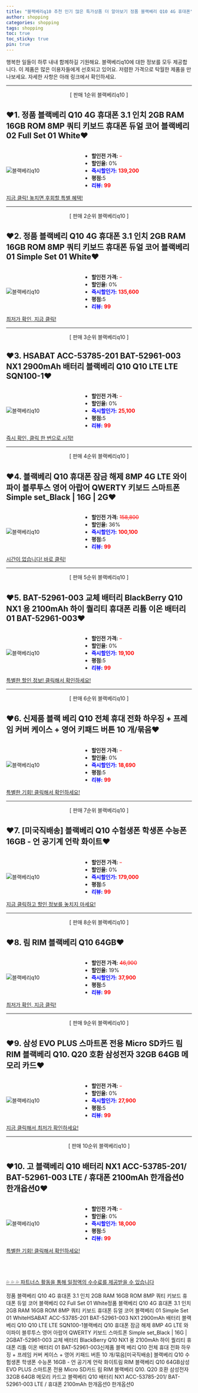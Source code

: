 ```yaml
---
title: "블랙베리q10 추천 인기 많은 특가상품 더 알아보기 정품 블랙베리 Q10 4G 휴대폰"
author: shopping
categories: shopping
tags: shopping
toc: true
toc_sticky: true
pin: true
---
```

행복한 일들이 하루 내내 함께하길 기원해요. 블랙베리q10에 대한 정보를 모두 제공합니다. 이 제품은 많은 이용자들에게 선호되고 있어요. 저렴한 가격으로 탁월한 제품을 만나보세요. 자세한 사항은 아래 링크에서 확인하세요.

---
<p class="toplist" style="margin: 0 auto; display: block; width: fit-content;">[ 판매 1순위 블랙베리q10 ]</p>

<h2><strong>❤️1. 정품 블랙베리 Q10 4G 휴대폰 3.1 인치 2GB RAM 16GB ROM 8MP 쿼티 키보드 휴대폰 듀얼 코어 블랙베리 02 Full Set 01 White❤️</strong></h2>

<div style="display: flex; align-items: center;">
    <div style="flex: 0.4;">
        <img src="https://thumbnail6.coupangcdn.com/thumbnails/remote/230x230ex/image/vendor_inventory/7dcc/20672d6e066bd82191c2d17f6141ef6943423c512ea20e2cee0ef64880c9.jpg" alt="블랙베리q10" style="max-width: 100%;">
    </div>
    <div style="flex: 0.6; margin-left: 10px;">
        <ul>
            <li><strong>할인전 가격:</strong> <del style="color: red;">-</del></li>
            <li><strong>할인율:</strong> 0%</li>
            <li><span style='color:blue'><strong>즉시할인가:</strong></span> <span style='color:red'><strong>139,200</strong></span></li>
            <li><strong>평점:</strong>5</li>
            <li><span style='color:blue'><strong>리뷰:</strong></span> <span style='color:red'><strong>99</strong></span></li>
        </ul>
    </div>
</div>
<div class="center">
    <a href="https://William4Davisa.github.io?lptag=AF9450613&subid=githubio&pageKey=7638009898&traceid=V0-153&itemId=20286915430&vendorItemId=89263311188" class="myButton">
        지금 클릭! 놓치면 후회할 특별 혜택!
    </a>
</div>


---
<p class="toplist" style="margin: 0 auto; display: block; width: fit-content;">[ 판매 2순위 블랙베리q10 ]</p>

<h2><strong>❤️2. 정품 블랙베리 Q10 4G 휴대폰 3.1 인치 2GB RAM 16GB ROM 8MP 쿼티 키보드 휴대폰 듀얼 코어 블랙베리 01 Simple Set 01 White❤️</strong></h2>

<div style="display: flex; align-items: center;">
    <div style="flex: 0.4;">
        <img src="https://thumbnail6.coupangcdn.com/thumbnails/remote/230x230ex/image/vendor_inventory/7dcc/20672d6e066bd82191c2d17f6141ef6943423c512ea20e2cee0ef64880c9.jpg" alt="블랙베리q10" style="max-width: 100%;">
    </div>
    <div style="flex: 0.6; margin-left: 10px;">
        <ul>
            <li><strong>할인전 가격:</strong> <del style="color: red;">-</del></li>
            <li><strong>할인율:</strong> 0%</li>
            <li><span style='color:blue'><strong>즉시할인가:</strong></span> <span style='color:red'><strong>135,600</strong></span></li>
            <li><strong>평점:</strong>5</li>
            <li><span style='color:blue'><strong>리뷰:</strong></span> <span style='color:red'><strong>99</strong></span></li>
        </ul>
    </div>
</div>
<div class="center">
    <a href="https://William4Davisa.github.io?lptag=AF9450613&subid=githubio&pageKey=7638009898&traceid=V0-153&itemId=20286915433&vendorItemId=89263311198" class="myButton">
        최저가 확인, 지금 클릭!
    </a>
</div>


---
<p class="toplist" style="margin: 0 auto; display: block; width: fit-content;">[ 판매 3순위 블랙베리q10 ]</p>

<h2><strong>❤️3. HSABAT ACC-53785-201 BAT-52961-003 NX1 2900mAh 배터리 블랙베리 Q10 Q10 LTE LTE SQN100-1❤️</strong></h2>

<div style="display: flex; align-items: center;">
    <div style="flex: 0.4;">
        <img src="https://thumbnail8.coupangcdn.com/thumbnails/remote/230x230ex/image/vendor_inventory/c36a/30aad1ddde156b1da159d3d9ebc39b7c6b1501edc0f5620a0310fcc809b4.jpg" alt="블랙베리q10" style="max-width: 100%;">
    </div>
    <div style="flex: 0.6; margin-left: 10px;">
        <ul>
            <li><strong>할인전 가격:</strong> <del style="color: red;">-</del></li>
            <li><strong>할인율:</strong> 0%</li>
            <li><span style='color:blue'><strong>즉시할인가:</strong></span> <span style='color:red'><strong>25,100</strong></span></li>
            <li><strong>평점:</strong>5</li>
            <li><span style='color:blue'><strong>리뷰:</strong></span> <span style='color:red'><strong>99</strong></span></li>
        </ul>
    </div>
</div>
<div class="center">
    <a href="https://William4Davisa.github.io?lptag=AF9450613&subid=githubio&pageKey=8241864518&traceid=V0-153&itemId=23718880271&vendorItemId=90743738120" class="myButton">
        즉시 확인, 클릭 한 번으로 시작!
    </a>
</div>


---
<p class="toplist" style="margin: 0 auto; display: block; width: fit-content;">[ 판매 4순위 블랙베리q10 ]</p>

<h2><strong>❤️4. 블랙베리 Q10 휴대폰 잠금 해제 8MP 4G LTE 와이파이 블루투스 영어 아랍어 QWERTY 키보드 스마트폰 Simple set_Black | 16G | 2G❤️</strong></h2>

<div style="display: flex; align-items: center;">
    <div style="flex: 0.4;">
        <img src="https://thumbnail9.coupangcdn.com/thumbnails/remote/230x230ex/image/vendor_inventory/f39e/fca853724f47ae1c65cfd302ddeb8c24d2c5f7bebb3034105ada146b05a2.jpg" alt="블랙베리q10" style="max-width: 100%;">
    </div>
    <div style="flex: 0.6; margin-left: 10px;">
        <ul>
            <li><strong>할인전 가격:</strong> <del style="color: red;">158,800</del></li>
            <li><strong>할인율:</strong> 36%</li>
            <li><span style='color:blue'><strong>즉시할인가:</strong></span> <span style='color:red'><strong>100,100</strong></span></li>
            <li><strong>평점:</strong>5</li>
            <li><span style='color:blue'><strong>리뷰:</strong></span> <span style='color:red'><strong>99</strong></span></li>
        </ul>
    </div>
</div>
<div class="center">
    <a href="https://William4Davisa.github.io?lptag=AF9450613&subid=githubio&pageKey=7578590710&traceid=V0-153&itemId=20001246757&vendorItemId=87098355065" class="myButton">
        시간이 없습니다! 바로 클릭!
    </a>
</div>


---
<p class="toplist" style="margin: 0 auto; display: block; width: fit-content;">[ 판매 5순위 블랙베리q10 ]</p>

<h2><strong>❤️5. BAT-52961-003 교체 배터리 BlackBerry Q10 NX1 용 2100mAh 하이 퀄리티 휴대폰 리튬 이온 배터리 01 BAT-52961-003❤️</strong></h2>

<div style="display: flex; align-items: center;">
    <div style="flex: 0.4;">
        <img src="https://thumbnail6.coupangcdn.com/thumbnails/remote/230x230ex/image/vendor_inventory/a02b/3cc9980e6416af98067e16d6e51eeb35d5b302bb1814d4e3532828d2d3ab.jpg" alt="블랙베리q10" style="max-width: 100%;">
    </div>
    <div style="flex: 0.6; margin-left: 10px;">
        <ul>
            <li><strong>할인전 가격:</strong> <del style="color: red;">-</del></li>
            <li><strong>할인율:</strong> 0%</li>
            <li><span style='color:blue'><strong>즉시할인가:</strong></span> <span style='color:red'><strong>19,100</strong></span></li>
            <li><strong>평점:</strong>5</li>
            <li><span style='color:blue'><strong>리뷰:</strong></span> <span style='color:red'><strong>99</strong></span></li>
        </ul>
    </div>
</div>
<div class="center">
    <a href="https://William4Davisa.github.io?lptag=AF9450613&subid=githubio&pageKey=8107022759&traceid=V0-153&itemId=22950136254&vendorItemId=90373448503" class="myButton">
        특별한 할인 정보! 클릭해서 확인하세요!
    </a>
</div>


---
<p class="toplist" style="margin: 0 auto; display: block; width: fit-content;">[ 판매 6순위 블랙베리q10 ]</p>

<h2><strong>❤️6. 신제품 블랙 베리 Q10 전체 휴대 전화 하우징 + 프레임 커버 케이스 + 영어 키패드 버튼 10 개/묶음❤️</strong></h2>

<div style="display: flex; align-items: center;">
    <div style="flex: 0.4;">
        <img src="https://thumbnail10.coupangcdn.com/thumbnails/remote/230x230ex/image/vendor_inventory/75fa/644efdd30162c3ac830be8d800cbd549c24d3fb140b311c5848634cc26bb.jpg" alt="블랙베리q10" style="max-width: 100%;">
    </div>
    <div style="flex: 0.6; margin-left: 10px;">
        <ul>
            <li><strong>할인전 가격:</strong> <del style="color: red;">-</del></li>
            <li><strong>할인율:</strong> 0%</li>
            <li><span style='color:blue'><strong>즉시할인가:</strong></span> <span style='color:red'><strong>18,690</strong></span></li>
            <li><strong>평점:</strong>5</li>
            <li><span style='color:blue'><strong>리뷰:</strong></span> <span style='color:red'><strong>99</strong></span></li>
        </ul>
    </div>
</div>
<div class="center">
    <a href="https://William4Davisa.github.io?lptag=AF9450613&subid=githubio&pageKey=7825314833&traceid=V0-153&itemId=21268010237&vendorItemId=88435309470" class="myButton">
        특별한 기회! 클릭해서 확인하세요!
    </a>
</div>


---
<p class="toplist" style="margin: 0 auto; display: block; width: fit-content;">[ 판매 7순위 블랙베리q10 ]</p>

<h2><strong>❤️7. [미국직배송] 블랙베리 Q10 수험생폰 학생폰 수능폰 16GB - 언 공기계 언락 화이트❤️</strong></h2>

<div style="display: flex; align-items: center;">
    <div style="flex: 0.4;">
        <img src="https://thumbnail9.coupangcdn.com/thumbnails/remote/230x230ex/image/vendor_inventory/fb77/bf909a8e695f70c66ca2b11eabdb5b9276254447101a0696fe98290f458b.png" alt="블랙베리q10" style="max-width: 100%;">
    </div>
    <div style="flex: 0.6; margin-left: 10px;">
        <ul>
            <li><strong>할인전 가격:</strong> <del style="color: red;">-</del></li>
            <li><strong>할인율:</strong> 0%</li>
            <li><span style='color:blue'><strong>즉시할인가:</strong></span> <span style='color:red'><strong>179,000</strong></span></li>
            <li><strong>평점:</strong>5</li>
            <li><span style='color:blue'><strong>리뷰:</strong></span> <span style='color:red'><strong>99</strong></span></li>
        </ul>
    </div>
</div>
<div class="center">
    <a href="https://William4Davisa.github.io?lptag=AF9450613&subid=githubio&pageKey=7440554162&traceid=V0-153&itemId=19346820786&vendorItemId=86460175414" class="myButton">
        지금 클릭하고 할인 정보를 놓치지 마세요!
    </a>
</div>


---
<p class="toplist" style="margin: 0 auto; display: block; width: fit-content;">[ 판매 8순위 블랙베리q10 ]</p>

<h2><strong>❤️8. 림 RIM 블랙베리 Q10 64GB❤️</strong></h2>

<div style="display: flex; align-items: center;">
    <div style="flex: 0.4;">
        <img src="https://thumbnail7.coupangcdn.com/thumbnails/remote/230x230ex/image/vendor_inventory/images/2017/06/22/0/2/bd24ca8a-d19a-4d17-9763-c2a7c03035c1.jpg" alt="블랙베리q10" style="max-width: 100%;">
    </div>
    <div style="flex: 0.6; margin-left: 10px;">
        <ul>
            <li><strong>할인전 가격:</strong> <del style="color: red;">46,900</del></li>
            <li><strong>할인율:</strong> 19%</li>
            <li><span style='color:blue'><strong>즉시할인가:</strong></span> <span style='color:red'><strong>37,900</strong></span></li>
            <li><strong>평점:</strong>5</li>
            <li><span style='color:blue'><strong>리뷰:</strong></span> <span style='color:red'><strong>99</strong></span></li>
        </ul>
    </div>
</div>
<div class="center">
    <a href="https://William4Davisa.github.io?lptag=AF9450613&subid=githubio&pageKey=25040605&traceid=V0-153&itemId=97391248&vendorItemId=3176755384" class="myButton">
        최저가 확인, 지금 클릭!
    </a>
</div>


---
<p class="toplist" style="margin: 0 auto; display: block; width: fit-content;">[ 판매 9순위 블랙베리q10 ]</p>

<h2><strong>❤️9. 삼성 EVO PLUS 스마트폰 전용 Micro SD카드 림 RIM 블랙베리 Q10. Q20 호환 삼성전자 32GB 64GB 메모리 카드❤️</strong></h2>

<div style="display: flex; align-items: center;">
    <div style="flex: 0.4;">
        <img src="https://thumbnail7.coupangcdn.com/thumbnails/remote/230x230ex/image/vendor_inventory/25b0/8e48297148d0be039eccc53bf66db3535d4aef9cd05a2d6194a4e771d357.jpg" alt="블랙베리q10" style="max-width: 100%;">
    </div>
    <div style="flex: 0.6; margin-left: 10px;">
        <ul>
            <li><strong>할인전 가격:</strong> <del style="color: red;">-</del></li>
            <li><strong>할인율:</strong> 0%</li>
            <li><span style='color:blue'><strong>즉시할인가:</strong></span> <span style='color:red'><strong>27,900</strong></span></li>
            <li><strong>평점:</strong>5</li>
            <li><span style='color:blue'><strong>리뷰:</strong></span> <span style='color:red'><strong>99</strong></span></li>
        </ul>
    </div>
</div>
<div class="center">
    <a href="https://William4Davisa.github.io?lptag=AF9450613&subid=githubio&pageKey=300960243&traceid=V0-153&itemId=947349942&vendorItemId=5338008674" class="myButton">
        지금 클릭해서 최저가 확인하세요!
    </a>
</div>


---
<p class="toplist" style="margin: 0 auto; display: block; width: fit-content;">[ 판매 10순위 블랙베리q10 ]</p>

<h2><strong>❤️10. 고 블랙베리 Q10 배터리 NX1 ACC-53785-201/ BAT-52961-003 LTE / 휴대폰 2100mAh 한개옵션0 한개옵션0❤️</strong></h2>

<div style="display: flex; align-items: center;">
    <div style="flex: 0.4;">
        <img src="https://thumbnail9.coupangcdn.com/thumbnails/remote/230x230ex/image/vendor_inventory/7733/6f5ca21c128430fe12e2e9f09756e8c4ece50d28ad9116effbd60eb55efc.jpg" alt="블랙베리q10" style="max-width: 100%;">
    </div>
    <div style="flex: 0.6; margin-left: 10px;">
        <ul>
            <li><strong>할인전 가격:</strong> <del style="color: red;">-</del></li>
            <li><strong>할인율:</strong> 0%</li>
            <li><span style='color:blue'><strong>즉시할인가:</strong></span> <span style='color:red'><strong>18,000</strong></span></li>
            <li><strong>평점:</strong>5</li>
            <li><span style='color:blue'><strong>리뷰:</strong></span> <span style='color:red'><strong>99</strong></span></li>
        </ul>
    </div>
</div>
<div class="center">
    <a href="https://William4Davisa.github.io?lptag=AF9450613&subid=githubio&pageKey=8137293451&traceid=V0-153&itemId=23116537165&vendorItemId=90150238355" class="myButton">
        특별한 기회! 클릭해서 확인하세요!
    </a>
</div>

<br><br><br>[💦 💦 💦 파트너스 활동을 통해 일정액의 수수료를 제공받을 수 있습니다](https://link.coupang.com/a/bcpT2c)<br><br>정품 블랙베리 Q10 4G 휴대폰 3.1 인치 2GB RAM 16GB ROM 8MP 쿼티 키보드 휴대폰 듀얼 코어 블랙베리 02 Full Set 01 White정품 블랙베리 Q10 4G 휴대폰 3.1 인치 2GB RAM 16GB ROM 8MP 쿼티 키보드 휴대폰 듀얼 코어 블랙베리 01 Simple Set 01 WhiteHSABAT ACC-53785-201 BAT-52961-003 NX1 2900mAh 배터리 블랙베리 Q10 Q10 LTE LTE SQN100-1블랙베리 Q10 휴대폰 잠금 해제 8MP 4G LTE 와이파이 블루투스 영어 아랍어 QWERTY 키보드 스마트폰 Simple set_Black | 16G | 2GBAT-52961-003 교체 배터리 BlackBerry Q10 NX1 용 2100mAh 하이 퀄리티 휴대폰 리튬 이온 배터리 01 BAT-52961-003신제품 블랙 베리 Q10 전체 휴대 전화 하우징 + 프레임 커버 케이스 + 영어 키패드 버튼 10 개/묶음[미국직배송] 블랙베리 Q10 수험생폰 학생폰 수능폰 16GB - 언 공기계 언락 화이트림 RIM 블랙베리 Q10 64GB삼성 EVO PLUS 스마트폰 전용 Micro SD카드 림 RIM 블랙베리 Q10. Q20 호환 삼성전자 32GB 64GB 메모리 카드고 블랙베리 Q10 배터리 NX1 ACC-53785-201/ BAT-52961-003 LTE / 휴대폰 2100mAh 한개옵션0 한개옵션0